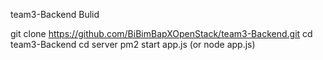 team3-Backend Bulid

git clone https://github.com/BiBimBapXOpenStack/team3-Backend.git
cd team3-Backend
cd server
pm2 start app.js 
(or node app.js)
